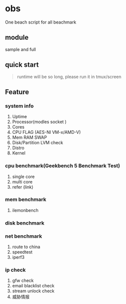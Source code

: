 # obs
One beach script for all beachmark
## module
sample and full
## quick start
> runtime will be so long, please run it in tmux/screen
## Feature
### system info
1. Uptime
2. Processor(modles socket )
3. Cores
4. CPU FLAG (AES-NI VM-x/AMD-V)
5. Mem RAM SWAP
6. Disk/Partition LVM check       
7. Distro     
8. Kernel     
### cpu benchmark(Geekbench 5 Benchmark Test)
1. single core
2. multi core
3. refer (link)
### mem benchmark
1. ilemonbench
### disk benchmark
### net benchmark
1. route to china
2. speedtest
3. iperf3
### ip check
1. gfw check
2. email blacklist check
3. stream unlock check
4. 威胁情报
